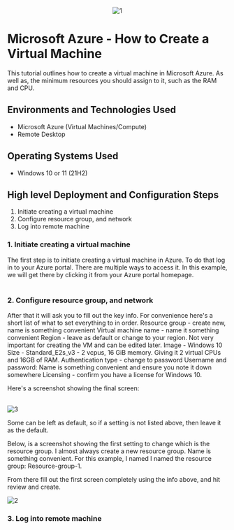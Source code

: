 <p align="center">
<img src="https://i.ibb.co/9yNG8wG/1.png" alt="1" border="0">
</p>

<h1>Microsoft Azure - How to Create a Virtual Machine</h1>
This tutorial outlines how to create a virtual machine in Microsoft Azure. As well as, the minimum resources you should assign to it, such as the RAM and CPU.<br />

<h2>Environments and Technologies Used</h2>

- Microsoft Azure (Virtual Machines/Compute)
- Remote Desktop

<h2>Operating Systems Used </h2>

- Windows 10 or 11</b> (21H2)

<h2>High level Deployment and Configuration Steps</h2>

1. Initiate creating a virtual machine
2. Configure resource group, and network
3. Log into remote machine

<h3>1. Initiate creating a virtual machine</h3>
The first step is to initiate creating a virtual machine in Azure. To do that log in to your Azure portal. There are multiple ways to access it. In this example, we will get there by clicking it from your Azure portal homepage.<br><br>

<h3>2. Configure resource group, and network</h3>

After that it will ask you to fill out the key info. For convenience here's a short list of what to set everything to in order.
Resource group - create new, name is something convenient
Virtual machine name - name it something convenient
Region - leave as default or change to your region. Not very important for creating the VM and can be edited later.
Image - Windows 10
Size - Standard_E2s_v3 - 2 vcpus, 16 GiB memory. Giving it 2 virtual CPUs and 16GB of RAM.
Authentication type - change to password
Username and password: Name is something convenient and ensure you note it down somewhere
Licensing - confirm you have a license for Windows 10.

Here's a screenshot showing the final screen:<br><br>

<img src="https://i.ibb.co/d6nskmx/3.jpg" alt="3" border="0">

Some can be left as default, so if a setting is not listed above, then leave it as the default.

Below, is a screenshot showing the first setting to change which is the resource group. I almost always create a new resource group. Name is something convenient. For this example, I named I named the resource group: Resource-group-1. <br>

From there fill out the first screen completely using the info above, and hit review and create.

<img src="https://i.ibb.co/HxMqFd1/2.jpg" alt="2" border="0">

<h3>3. Log into remote machine</h3>
